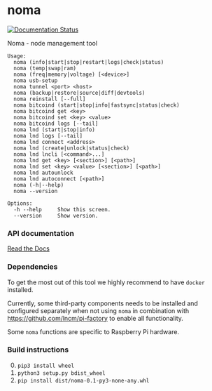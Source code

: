 # noma
[![Documentation Status](https://readthedocs.org/projects/noma/badge/?version=latest)](https://noma.readthedocs.io/en/latest/?badge=latest)

Noma - node management tool

```
Usage:
  noma (info|start|stop|restart|logs|check|status)
  noma (temp|swap|ram)
  noma (freq|memory|voltage) [<device>]
  noma usb-setup
  noma tunnel <port> <host>
  noma (backup|restore|source|diff|devtools)
  noma reinstall [--full]
  noma bitcoind (start|stop|info|fastsync|status|check)
  noma bitcoind get <key>
  noma bitcoind set <key> <value>
  noma bitcoind logs [--tail]
  noma lnd (start|stop|info)
  noma lnd logs [--tail]
  noma lnd connect <address>
  noma lnd (create|unlock|status|check)
  noma lnd lncli [<command>...]
  noma lnd get <key> [<section>] [<path>]
  noma lnd set <key> <value> [<section>] [<path>]
  noma lnd autounlock
  noma lnd autoconnect [<path>]
  noma (-h|--help)
  noma --version

Options:
  -h --help     Show this screen.
  --version     Show version.
```

### API documentation
[Read the Docs](https://noma.readthedocs.io/en/latest/)


### Dependencies
To get the most out of this tool we highly recommend to have `docker` installed.

Currently, some third-party components needs to be installed and configured separately when not using `noma` in combination with https://github.com/lncm/pi-factory to enable all functionality.

Some `noma` functions are specific to Raspberry Pi hardware.


### Build instructions
0. `pip3 install wheel`
1. `python3 setup.py bdist_wheel`
2. `pip install dist/noma-0.1-py3-none-any.whl`
